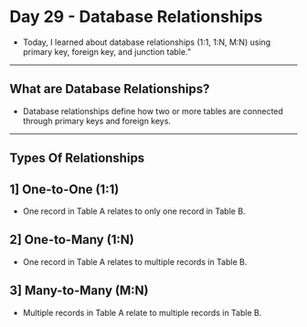 # Day 29 - Database Relationships
- Today, I learned about database relationships (1:1, 1:N, M:N) using primary key, foreign key, and junction table.”
---

## What are Database Relationships?
- Database relationships define how two or more tables are connected through primary keys and foreign keys.
---

## Types Of Relationships
## 1] One-to-One (1:1)
- One record in Table A relates to only one record in Table B.

## 2] One-to-Many (1:N)
- One record in Table A relates to multiple records in Table B.

## 3] Many-to-Many (M:N)
- Multiple records in Table A relate to multiple records in Table B.

